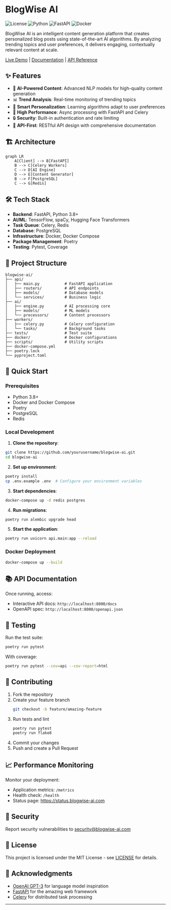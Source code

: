# BlogWise AI

![License](https://img.shields.io/badge/license-MIT-green)
![Python](https://img.shields.io/badge/python-3.8+-blue)
![FastAPI](https://img.shields.io/badge/FastAPI-0.68+-purple)
![Docker](https://img.shields.io/badge/docker-powered-blue)

BlogWise AI is an intelligent content generation platform that creates personalized blog posts using state-of-the-art AI algorithms. By analyzing trending topics and user preferences, it delivers engaging, contextually relevant content at scale.

[Live Demo](https://blogwise-ai.demo.com) | [Documentation](https://docs.blogwise-ai.com) | [API Reference](https://api.blogwise-ai.com)

## ✨ Features

- 🤖 **AI-Powered Content**: Advanced NLP models for high-quality content generation
- 📊 **Trend Analysis**: Real-time monitoring of trending topics
- 🎯 **Smart Personalization**: Learning algorithms adapt to user preferences
- 🚀 **High Performance**: Async processing with FastAPI and Celery
- 🔒 **Security**: Built-in authentication and rate limiting
- 📱 **API-First**: RESTful API design with comprehensive documentation

## 🏗️ Architecture

```mermaid
graph LR
    A[Client] --> B[FastAPI]
    B --> C[Celery Workers]
    C --> D[AI Engine]
    D --> E[Content Generator]
    B --> F[PostgreSQL]
    C --> G[Redis]
```

## 🛠️ Tech Stack

- **Backend**: FastAPI, Python 3.8+
- **AI/ML**: TensorFlow, spaCy, Hugging Face Transformers
- **Task Queue**: Celery, Redis
- **Database**: PostgreSQL
- **Infrastructure**: Docker, Docker Compose
- **Package Management**: Poetry
- **Testing**: Pytest, Coverage

## 📁 Project Structure

```
blogwise-ai/
├── api/
│   ├── main.py           # FastAPI application
│   ├── routers/          # API endpoints
│   ├── models/           # Database models
│   └── services/         # Business logic
├── ai/
│   ├── engine.py         # AI processing core
│   ├── models/           # ML models
│   └── processors/       # Content processors
├── workers/
│   ├── celery.py         # Celery configuration
│   └── tasks/            # Background tasks
├── tests/                # Test suite
├── docker/               # Docker configurations
├── scripts/              # Utility scripts
├── docker-compose.yml
├── poetry.lock
└── pyproject.toml
```

## 🚀 Quick Start

### Prerequisites

- Python 3.8+
- Docker and Docker Compose
- Poetry
- PostgreSQL
- Redis

### Local Development

1. **Clone the repository**:
```bash
git clone https://github.com/yourusername/blogwise-ai.git
cd blogwise-ai
```

2. **Set up environment**:
```bash
poetry install
cp .env.example .env  # Configure your environment variables
```

3. **Start dependencies**:
```bash
docker-compose up -d redis postgres
```

4. **Run migrations**:
```bash
poetry run alembic upgrade head
```

5. **Start the application**:
```bash
poetry run uvicorn api.main:app --reload
```

### Docker Deployment

```bash
docker-compose up --build
```

## 📚 API Documentation

Once running, access:
- Interactive API docs: `http://localhost:8000/docs`
- OpenAPI spec: `http://localhost:8000/openapi.json`

## 🧪 Testing

Run the test suite:
```bash
poetry run pytest
```

With coverage:
```bash
poetry run pytest --cov=api --cov-report=html
```

## 🤝 Contributing

1. Fork the repository
2. Create your feature branch
   ```bash
   git checkout -b feature/amazing-feature
   ```
3. Run tests and lint
   ```bash
   poetry run pytest
   poetry run flake8
   ```
4. Commit your changes
5. Push and create a Pull Request

## 📈 Performance Monitoring

Monitor your deployment:
- Application metrics: `/metrics`
- Health check: `/health`
- Status page: https://status.blogwise-ai.com

## 🔐 Security

Report security vulnerabilities to security@blogwise-ai.com

## 📄 License

This project is licensed under the MIT License - see [LICENSE](LICENSE) for details.

## 🙏 Acknowledgments

- [OpenAI GPT-3](https://openai.com) for language model inspiration
- [FastAPI](https://fastapi.tiangolo.com/) for the amazing web framework
- [Celery](https://docs.celeryproject.org/) for distributed task processing

---
